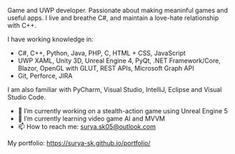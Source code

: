Game and UWP developer. Passionate about making meaninful games and useful apps. I live and breathe C#, and maintain a love-hate relationship with C++. 

I have working knowledge in: 
- C#, C++, Python, Java, PHP, C, HTML + CSS, JavaScript 
- UWP XAML, Unity 3D, Unreal Engine 4, PyQt, .NET Framework/Core, Blazor, OpenGL with GLUT, REST APIs, Microsoft Graph API
- Git, Perforce, JIRA

I am also familiar with PyCharm, Visual Studio, IntelliJ, Eclipse and Visual Studio Code. 

- 🔭 I’m currently working on a stealth-action game using Unreal Engine 5
- 🌱 I’m currently learning video game AI and MVVM
- 📫 How to reach me: surya.sk05@outlook.com

My portfolio: https://surya-sk.github.io/portfolio/


